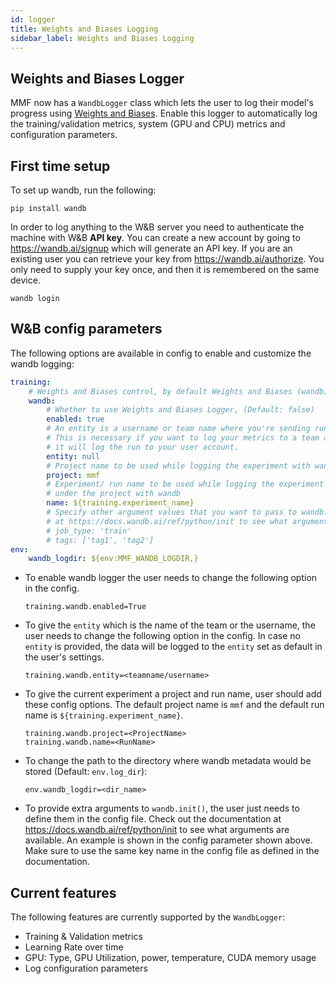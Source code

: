 ```yaml
---
id: logger
title: Weights and Biases Logging
sidebar_label: Weights and Biases Logging
---
```


## Weights and Biases Logger

MMF now has a `WandbLogger` class which lets the user to log their model's progress using [Weights and Biases](https://wandb.ai/site). Enable this logger to automatically log the training/validation metrics, system (GPU and CPU) metrics and configuration parameters.

## First time setup

To set up wandb, run the following:
```
pip install wandb
```
In order to log anything to the W&B server you need to authenticate the machine with W&B **API key**. You can create a new account by going to https://wandb.ai/signup which will generate an API key. If you are an existing user you can retrieve your key from https://wandb.ai/authorize. You only need to supply your key once, and then it is remembered on the same device.

```
wandb login
```

## W&B config parameters

The following options are available in config to enable and customize the wandb logging:
```yaml
training:
    # Weights and Biases control, by default Weights and Biases (wandb) is disabled
    wandb:
        # Whether to use Weights and Biases Logger, (Default: false)
        enabled: true
        # An entity is a username or team name where you're sending runs.
        # This is necessary if you want to log your metrics to a team account. By default
        # it will log the run to your user account.
        entity: null
        # Project name to be used while logging the experiment with wandb
        project: mmf
        # Experiment/ run name to be used while logging the experiment
        # under the project with wandb
        name: ${training.experiment_name}
        # Specify other argument values that you want to pass to wandb.init(). Check out the documentation
        # at https://docs.wandb.ai/ref/python/init to see what arguments are available.
        # job_type: 'train'
        # tags: ['tag1', 'tag2']
env:
    wandb_logdir: ${env:MMF_WANDB_LOGDIR,}
```

* To enable wandb logger the user needs to change the following option in the config.

    `training.wandb.enabled=True`

* To give the `entity` which is the name of the team or the username, the user needs to change the following option in the config. In case no `entity` is provided, the data will be logged to the `entity` set as default in the user's settings.

    `training.wandb.entity=<teamname/username>`

* To give the current experiment a project and run name, user should add these config options. The default project name is `mmf` and the default run name is `${training.experiment_name}`.

    `training.wandb.project=<ProjectName>` <br />
    `training.wandb.name=<RunName>`

* To change the path to the directory where wandb metadata would be stored (Default: `env.log_dir`):

    `env.wandb_logdir=<dir_name>`

* To provide extra arguments to `wandb.init()`, the user just needs to define them in the config file. Check out the documentation at https://docs.wandb.ai/ref/python/init to see what arguments are available. An example is shown in the config parameter shown above. Make sure to use the same key name in the config file as defined in the documentation.

## Current features

The following features are currently supported by the `WandbLogger`:

* Training & Validation metrics
* Learning Rate over time
* GPU: Type, GPU Utilization, power, temperature, CUDA memory usage
* Log configuration parameters
